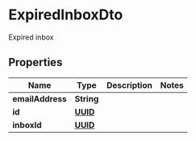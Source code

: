 

# ExpiredInboxDto

Expired inbox
## Properties

Name | Type | Description | Notes
------------ | ------------- | ------------- | -------------
**emailAddress** | **String** |  | 
**id** | [**UUID**](UUID.md) |  | 
**inboxId** | [**UUID**](UUID.md) |  | 



